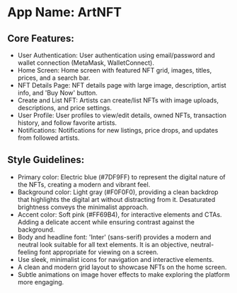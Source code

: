 # **App Name**: ArtNFT

## Core Features:

- User Authentication: User authentication using email/password and wallet connection (MetaMask, WalletConnect).
- Home Screen: Home screen with featured NFT grid, images, titles, prices, and a search bar.
- NFT Details Page: NFT details page with large image, description, artist info, and 'Buy Now' button.
- Create and List NFT: Artists can create/list NFTs with image uploads, descriptions, and price settings.
- User Profile: User profiles to view/edit details, owned NFTs, transaction history, and follow favorite artists.
- Notifications: Notifications for new listings, price drops, and updates from followed artists.

## Style Guidelines:

- Primary color: Electric blue (#7DF9FF) to represent the digital nature of the NFTs, creating a modern and vibrant feel.
- Background color: Light gray (#F0F0F0), providing a clean backdrop that highlights the digital art without distracting from it. Desaturated brightness conveys the minimalist approach.
- Accent color: Soft pink (#FF69B4), for interactive elements and CTAs. Adding a delicate accent while ensuring contrast against the background.
- Body and headline font: 'Inter' (sans-serif) provides a modern and neutral look suitable for all text elements. It is an objective, neutral-feeling font appropriate for viewing on a screen.
- Use sleek, minimalist icons for navigation and interactive elements.
- A clean and modern grid layout to showcase NFTs on the home screen.
- Subtle animations on image hover effects to make exploring the platform more engaging.